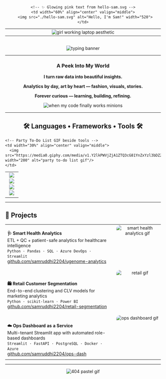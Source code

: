 <!-- 🌸 Samruddhi Wasnik – GitHub Profile README (final with party gif beside tools) -->

<div align="center">

<table width="100%" cellspacing="0" cellpadding="0" style="border:none;">
  <tr>
    <!-- 👩🏻‍💻 Left side image -->
    <td width="40%" align="center" valign="middle">
      <img src="https://media0.giphy.com/media/v1.Y2lkPWVjZjA1ZTQ3bTh1a2wwODB3N2U3eDduYzJ5ZXRrbHphNGRuMDNtdHB5M245cXBjNCZlcD12MV9naWZzX3JlbGF0ZWQmY3Q9Zw/S9RnJWRWoiRZlHgaHa/giphy.webp" width="260" alt="girl working laptop aesthetic"/>
    </td>

    <!-- ✨ Glowing pink text from hello-sam.svg -->
    <td width="60%" align="center" valign="middle">
      <img src="./hello-sam.svg" alt="Hello, I'm Sam!" width="520">
    </td>
  </tr>
</table>

<br>

<!-- Typing animation -->
<img src="https://readme-typing-svg.herokuapp.com/?font=Plus+Jakarta+Sans&size=22&duration=4500&pause=800&color=E8A0BF&center=true&vCenter=true&width=720&lines=Data-driven+%7C+Design-minded+%7C+Always+curious;Turning+raw+data+into+stories+that+matter;Bridging+tech,+analytics,+and+fashion-tech+to+create+impact" alt="typing banner"/>

</div>

---

<h3 align="center">
  <img src="https://github.com/harshjuly12/harshjuly12/assets/112745312/39f604ab-0928-453b-b8af-ee382fdb48af" width="45" alt="">
  A Peek Into My World
  <img src="https://github.com/harshjuly12/harshjuly12/assets/112745312/39f604ab-0928-453b-b8af-ee382fdb48af" width="45" alt="">
</h3>

<p align="center"><b>I turn raw data into beautiful insights.</b></p>
<p align="center"><b>Analytics by day, art by heart — fashion, visuals, stories.</b></p>
<p align="center"><b>Forever curious — learning, building, refining.</b></p>

<p align="center">
  <img src="https://media.giphy.com/media/11vhCpFcD3um7m/giphy.gif" width="160" alt="when my code finally works minions"/>
</p>

---

<h2 align="center">🛠 Languages • Frameworks • Tools 🛠</h2>

<table align="center" style="border:none;">
  <tr>
    <!-- Tech stack icons -->
    <td width="70%" align="center">
      <img src="https://skillicons.dev/icons?i=python,js,ts,react,nodejs,express&perline=6" width="400"/><br>
      <img src="https://skillicons.dev/icons?i=postgres,mysql,azure,aws,docker,git&perline=6" width="400"/><br>
      <img src="https://skillicons.dev/icons?i=github,streamlit,flask,fastapi,pandas,html&perline=6" width="400"/><br>
      <img src="https://skillicons.dev/icons?i=css,figma,vscode,powerbi,excel,jira&perline=6" width="400"/>
    </td>

    <!-- Party To-Do List GIF beside tools -->
    <td width="30%" align="center" valign="middle">
      <img src="https://media0.giphy.com/media/v1.Y2lkPWVjZjA1ZTQ3cG81YnZxYzl3bDZ2bXo4cjZ5cGt5aDRvY2l2YXpvamp5ZzNzNXZ6MSZlcD12MV9naWZzX3JlbGF0ZWQmY3Q9Zw/Y0b2MpUTfnrUa3jIM7/giphy.webp" width="200" alt="party to-do list gif"/>
    </td>
  </tr>
</table>

---

<h2 align="left">🚀 Projects</h2>

<table align="center" width="100%" style="border-collapse:collapse;table-layout:fixed;margin-bottom:0;">

  <tr>
    <td width="70%" valign="middle" style="vertical-align:middle;">
      <b>🩺 Smart Health Analytics</b><br>
      ETL + QC + patient-safe analytics for healthcare intelligence<br>
      <code>Python · Pandas · SQL · Azure DevOps · Streamlit</code><br>
      <a href="https://github.com/samruddhi2204/ugenome-analytics">github.com/samruddhi2204/ugenome-analytics</a>
    </td>
    <td width="30%" align="center" valign="middle">
      <img src="https://media3.giphy.com/media/v1.Y2lkPTc5MGI3NjExbzg1bTB5cWt2MGx1cTlndXZhanZ5OTI3cTl3dzBiMzd6dnZseWttdyZlcD12MV9naWZzX3NlYXJjaCZjdD1n/O5YEgIWPd2TlR6NHfg/100.webp" height="140" style="border-radius:10px;display:block;margin:auto;" alt="smart health analytics gif"/>
    </td>
  </tr>

  <tr>
    <td width="70%" valign="middle" style="vertical-align:middle;padding-top:20px;">
      <b>🛍 Retail Customer Segmentation</b><br>
      End-to-end clustering and CLV models for marketing analytics<br>
      <code>Python · scikit-learn · Power BI</code><br>
      <a href="https://github.com/samruddhi2204/retail-segmentation">github.com/samruddhi2204/retail-segmentation</a>
    </td>
    <td width="30%" align="center" valign="middle">
      <img src="https://media4.giphy.com/media/v1.Y2lkPWVjZjA1ZTQ3cWN6dWc1NXM3bmNjNG9zZHBydmlhMGtzOHRzcDJlcG5rbXJnZGp3OCZlcD12MV9naWZzX3JlbGF0ZWQmY3Q9Zw/KbV4cctCmFfK8/giphy.webp" height="140" style="border-radius:10px;display:block;margin:auto;" alt="retail gif"/>
    </td>
  </tr>

  <tr>
    <td width="70%" valign="middle" style="vertical-align:middle;padding-top:20px;">
      <b>☁️ Ops Dashboard as a Service</b><br>
      Multi-tenant Streamlit app with automated role-based dashboards<br>
      <code>Streamlit · FastAPI · PostgreSQL · Docker · Azure</code><br>
      <a href="https://github.com/samruddhi2204/ops-dash">github.com/samruddhi2204/ops-dash</a>
    </td>
    <td width="30%" align="center" valign="middle">
      <img src="https://media.giphy.com/media/5la8PeBorczY1XUPjn/giphy.gif" height="140" style="border-radius:10px;display:block;margin:auto;" alt="ops dashboard gif"/>
    </td>
  </tr>

</table>

---

<div align="center">
  <img src="https://media3.giphy.com/media/v1.Y2lkPTc5MGI3NjExdHJvZTE3ZGU5dnN4NWJtNTV2MHh1YWVrdHA1c2FmMjUzdzRldDEyaiZlcD12MV9pbnRlcm5hbF9naWZfYnlfaWQmY3Q9Zw/8L0Pky6C83SzkzU55a/giphy.gif" width="110" alt="404 pastel gif"/>
</div>

